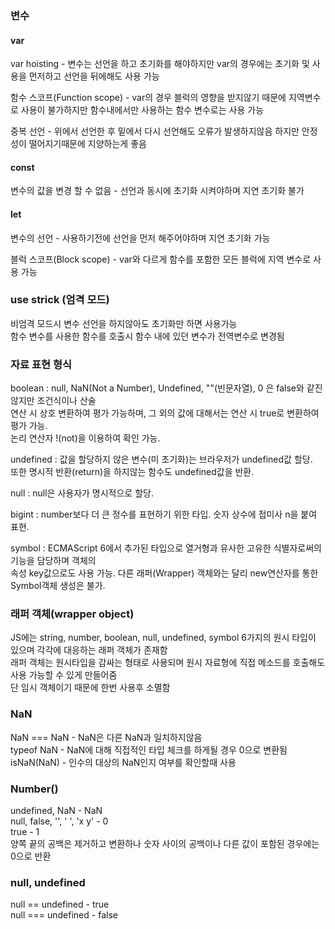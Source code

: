 ### 변수 

#### var

var hoisting - 변수는 선언을 하고 초기화를 해야하지만 var의 경우에는 초기화 및 사용을 먼저하고 선언을 뒤에해도 사용 가능   

함수 스코프(Function scope) - var의 경우 블럭의 영향을 받지않기 때문에 지역변수로 사용이 불가하지만 함수내에서만 사용하는 함수 변수로는 사용 가능  

중복 선언 - 위에서 선언한 후 밑에서 다시 선언해도 오류가 발생하지않음 하지만 안정성이 떨어지기때문에 지양하는게 좋음  

#### const 

변수의 값을 변경 할 수 없음 - 선언과 동시에 초기화 시켜야하며 지연 초기화 불가  

#### let

변수의 선언 - 사용하기전에 선언을 먼저 해주어야하며 지연 초기화 가능  

블럭 스코프(Block scope) - var와 다르게 함수를 포함한 모든 블럭에 지역 변수로 사용 가능  

### use strick (엄격 모드)

비엄격 모드시 변수 선언을 하지않아도 초기화만 하면 사용가능  
함수 변수를 사용한 함수를 호출시 함수 내에 있던 변수가 전역변수로 변경됨  

### 자료 표현 형식

boolean : null, NaN(Not a Number), Undefined, ""(빈문자열), 0 은  false와 같진 않지만  조건식이나 산술  
          연산 시 상호 변환하여 평가 가능하며, 그 외의 값에 대해서는 연산 시 true로 변환하여 평가 가능.  
          논리 연산자 !(not)을 이용하여 확인 가능.  

undefined : 값을 할당하지 않은 변수(미 초기화)는 브라우저가 undefined값 할당.  
            또한 명시적 반환(return)을 하지않는 함수도 undefined값을 반환.  

null : null은 사용자가 명시적으로 할당.  

bigint : number보다 더 큰 정수를 표현하기 위한 타입. 숫자 상수에 접미사 n을 붙여 표현.  

symbol : ECMAScript 6에서 추가된 타입으로 열거형과 유사한 고유한 식별자로써의 기능을 담당하며 객체의  
         속성 key값으로도 사용 가능.    다른 래퍼(Wrapper) 객체와는 달리 new연산자를 통한 Symbol객체 생성은 불가.

### 래퍼 객체(wrapper object)

JS에는 string, number, boolean, null, undefined, symbol 6가지의 원시 타입이 있으며 각각에 대응하는 래퍼 객체가 존재함  
래퍼 객체는 원시타입을 감싸는 형태로 사용되며 원시 자료형에 직접 메소드를 호출해도 사용 가능할 수 있게 만들어줌  
단 임시 객체이기 때문에 한번 사용후 소멸함  

### NaN

NaN === NaN - NaN은 다른 NaN과 일치하지않음  
typeof NaN - NaN에 대해 직접적인 타입 체크를 하게될 경우 0으로 변환됨   
isNaN(NaN) - 인수의 대상의 NaN인지 여부를 확인할때 사용  

### Number()

undefined, NaN - NaN   
null, false, '', ' ', 'x y' - 0  
true - 1  
양쪽 끝의 공백은 제거하고 변환하나 숫자 사이의 공백이나 다른 값이 포함된 경우에는 0으로 반환  

### null, undefined 

null == undefined - true  
null === undefined - false  

